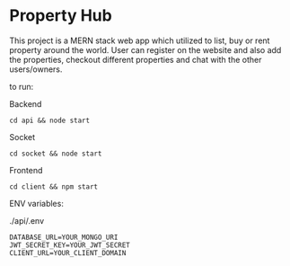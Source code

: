 # Property Hub

This project is a MERN stack web app which utilized to list, buy or rent property around the world. User can register on the website and also add the properties, checkout different properties and chat with the other users/owners.

to run:

Backend

```
cd api && node start
```

Socket

```
cd socket && node start
```

Frontend

```
cd client && npm start
```

ENV variables:

./api/.env

```
DATABASE_URL=YOUR_MONGO_URI
JWT_SECRET_KEY=YOUR_JWT_SECRET
CLIENT_URL=YOUR_CLIENT_DOMAIN

```
